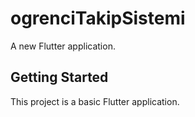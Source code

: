 # ogrenciTakipSistemi

A new Flutter application.

## Getting Started

This project is a basic Flutter application.
